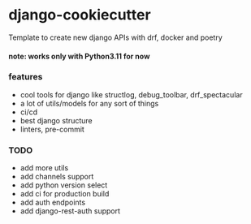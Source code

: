 # django-cookiecutter
Template to create new django APIs with drf, docker and poetry
#### note: works only with Python3.11 for now

### features
- cool tools for django like structlog, debug_toolbar, drf_spectacular
- a lot of utils/models for any sort of things
- ci/cd
- best django structure
- linters, pre-commit

### TODO
- add more utils
- add channels support
- add python version select
- add ci for production build
- add auth endpoints
- add django-rest-auth support
